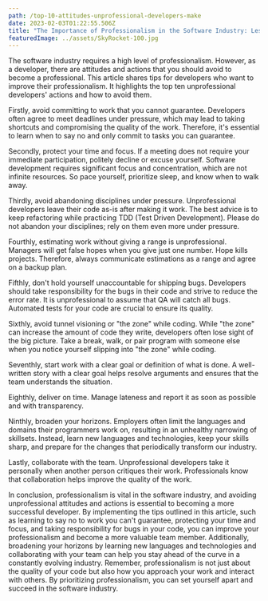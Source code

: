 ```yaml
---
path: /top-10-attitudes-unprofessional-developers-make
date: 2023-02-03T01:22:55.506Z
title: "The Importance of Professionalism in the Software Industry: Lessons Learned from a Decade in the Field"
featuredImage: ../assets/SkyRocket-100.jpg
---
```

The software industry requires a high level of professionalism. However, as a developer, there are attitudes and actions that you
should avoid to become a professional. This article shares tips for developers who want to improve their professionalism.
It highlights the top ten unprofessional developers' actions and how to avoid them.

Firstly, avoid committing to work that you cannot guarantee. Developers often agree to meet deadlines under pressure,
which may lead to taking shortcuts and compromising the quality of the work. Therefore, it's essential to learn when to say
no and only commit to tasks you can guarantee.

Secondly, protect your time and focus. If a meeting does not require your immediate participation, politely decline or
excuse yourself. Software development requires significant focus and concentration, which are not infinite
resources. So pace yourself, prioritize sleep, and know when to walk away.

Thirdly, avoid abandoning disciplines under pressure. Unprofessional developers leave their code as-is after making it
work. The best advice is to keep refactoring while practicing TDD (Test Driven Development). Please do not abandon your
disciplines; rely on them even more under pressure.

Fourthly, estimating work without giving a range is unprofessional. Managers will get false hopes when you give just one
number. Hope kills projects. Therefore, always communicate estimations as a range and agree on a backup plan.

Fifthly, don't hold yourself unaccountable for shipping bugs. Developers should take responsibility for the bugs in
their code and strive to reduce the error rate. It is unprofessional to assume that QA will catch all bugs. Automated
tests for your code are crucial to ensure its quality.

Sixthly, avoid tunnel visioning or "the zone" while coding. While "the zone" can increase the amount of code they write,
developers often lose sight of the big picture. Take a break, walk, or pair program with someone else when you notice
yourself slipping into "the zone" while coding.

Seventhly, start work with a clear goal or definition of what is done. A well-written story with a clear goal helps resolve
arguments and ensures that the team understands the situation.

Eighthly, deliver on time. Manage lateness and report it as soon as possible and with transparency.

Ninthly, broaden your horizons. Employers often limit the languages and domains their programmers work on, resulting
in an unhealthy narrowing of skillsets. Instead, learn new languages and technologies, keep your skills sharp, and 
prepare for the changes that periodically transform our industry.

Lastly, collaborate with the team. Unprofessional developers take it personally when another person critiques their work.
Professionals know that collaboration helps improve the quality of the work.

In conclusion, professionalism is vital in the software industry, and avoiding unprofessional attitudes and actions is
essential to becoming a more successful developer. By implementing the tips outlined in this article, such as learning
to say no to work you can't guarantee, protecting your time and focus, and taking responsibility for bugs in your code,
you can improve your professionalism and become a more valuable team member. Additionally, broadening your
horizons by learning new languages and technologies and collaborating with your team can help you stay ahead of the
curve in a constantly evolving industry. Remember, professionalism is not just about the quality of your code
but also how you approach your work and interact with others. By prioritizing professionalism, you can set yourself
apart and succeed in the software industry.